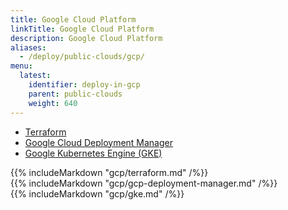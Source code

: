 ```yaml
---
title: Google Cloud Platform
linkTitle: Google Cloud Platform
description: Google Cloud Platform
aliases:
  - /deploy/public-clouds/gcp/
menu:
  latest:
    identifier: deploy-in-gcp
    parent: public-clouds
    weight: 640
---
```


<ul class="nav nav-tabs nav-tabs-yb">
  <li>
    <a href="#terraform" class="nav-link active" id="terraform-tab" data-toggle="tab" role="tab" aria-controls="terraform" aria-selected="true">
      <i class="icon-shell"></i>
      Terraform
    </a>
  </li>
  <li>
    <a href="#deployment-manager" class="nav-link" id="deployment-manager-tab" data-toggle="tab" role="tab" aria-controls="deployment-manager" aria-selected="true">
      <i class="icon-shell"></i>
      Google Cloud Deployment Manager
    </a>
  </li>
   <li>
    <a href="#gke" class="nav-link" id="gke-tab" data-toggle="tab" role="tab" aria-controls="gke" aria-selected="true">
      <i class="fas fa-cubes" aria-hidden="true"></i>
      Google Kubernetes Engine (GKE)
    </a>
  </li>
</ul>

<div class="tab-content">
  <div id="terraform" class="tab-pane fade" role="tabpanel" aria-labelledby="terraform-tab">
    {{% includeMarkdown "gcp/terraform.md" /%}}
  </div>
  <div id="deployment-manager" class="tab-pane fade" role="tabpanel" aria-labelledby="deployment-manager-tab">
    {{% includeMarkdown "gcp/gcp-deployment-manager.md" /%}}
  </div>
    <div id="gke" class="tab-pane fade show active" role="tabpanel" aria-labelledby="gke-tab">
    {{% includeMarkdown "gcp/gke.md" /%}}
  </div>
</div>
